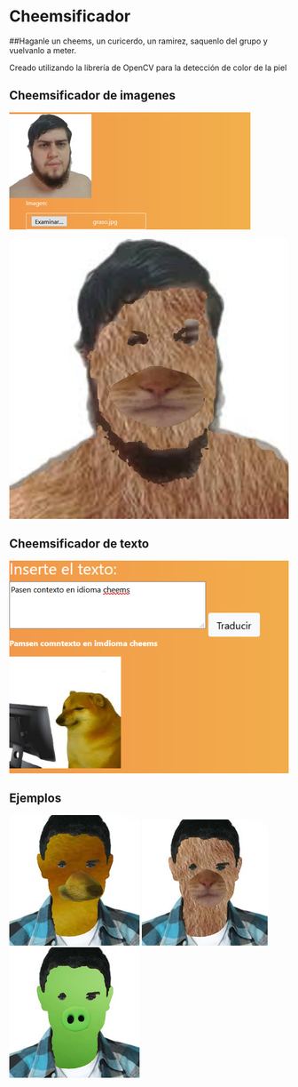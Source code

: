 # Cheemsificador

##Haganle un cheems, un curicerdo, un ramirez, saquenlo del grupo y vuelvanlo a meter.

Creado utilizando la librería de OpenCV para la detección de color de la piel

## Cheemsificador de imagenes



![graso](https://raw.githubusercontent.com/sakodepapas/Cheemsificador/main/tutorial/graso.png)

![grasoramirez](https://raw.githubusercontent.com/sakodepapas/Cheemsificador/main/tutorial/grasocat.png)

## Cheemsificador de texto

![contextopng](https://raw.githubusercontent.com/sakodepapas/Cheemsificador/main/tutorial/contexto.png)

## Ejemplos

![petercheems](https://raw.githubusercontent.com/sakodepapas/Cheemsificador/main/tutorial/petercheems.png)
![peterramirez](https://raw.githubusercontent.com/sakodepapas/Cheemsificador/main/tutorial/peterramirez.png)
![petercerdo](https://raw.githubusercontent.com/sakodepapas/Cheemsificador/main/tutorial/petercerdo.png)





